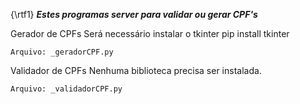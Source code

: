 {\rtf1}
***Estes programas server para validar ou gerar CPF's***

Gerador de CPFs
	Será necessário instalar o tkinter
		pip install tkinter
	
	Arquivo: _geradorCPF.py
	
Validador de CPFs
	Nenhuma biblioteca precisa ser instalada.
		
	Arquivo: _validadorCPF.py

